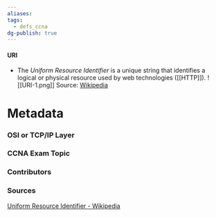 ```yaml
---
aliases: 
tags:
  - defs_ccna
dg-publish: true
---
```

#### URI
- The *Uniform Resource Identifier* is a unique string that identifies a logical or physical resource used by web technologies ([[HTTP]]).
![[URI-1.png]]
Source: [Wikipedia](https://en.wikipedia.org/wiki/Uniform_Resource_Identifier#Example_URIs)





# Metadata
### OSI or TCP/IP Layer

### CCNA Exam Topic

### Contributors

### Sources
[Uniform Resource Identifier - Wikipedia](https://en.wikipedia.org/wiki/Uniform_Resource_Identifier)